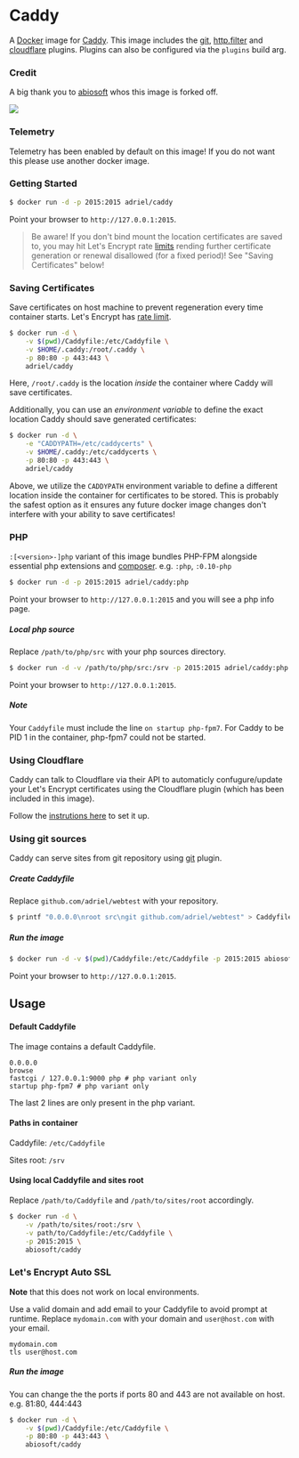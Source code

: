 # Caddy

A [Docker](http://docker.com) image for [Caddy](http://caddyserver.com). This image includes the [git](https://caddyserver.com/docs/http.git), [http.filter](https://caddyserver.com/docs/http.filter) and [cloudflare](https://caddyserver.com/docs/tls.dns.cloudflare) plugins.  Plugins can also be configured via the `plugins` build arg.

### Credit

A big thank you to [abiosoft](https://github.com/abiosoft/caddy-docker) whos this image is forked off.

[![](https://images.microbadger.com/badges/image/adriel/caddy.svg)](https://microbadger.com/images/adriel/caddy) 	 

### Telemetry
Telemetry has been enabled by default on this image! If you do not want this please use another docker image.

### Getting Started

```sh
$ docker run -d -p 2015:2015 adriel/caddy
```

Point your browser to `http://127.0.0.1:2015`.

> Be aware! If you don't bind mount the location certificates are saved to, you may hit Let's Encrypt rate [limits](https://letsencrypt.org/docs/rate-limits/) rending further certificate generation or renewal disallowed (for a fixed period)! See "Saving Certificates" below!

### Saving Certificates

Save certificates on host machine to prevent regeneration every time container starts.
Let's Encrypt has [rate limit](https://community.letsencrypt.org/t/rate-limits-for-lets-encrypt/6769).
```sh
$ docker run -d \
    -v $(pwd)/Caddyfile:/etc/Caddyfile \
    -v $HOME/.caddy:/root/.caddy \
    -p 80:80 -p 443:443 \
    adriel/caddy
```


Here, `/root/.caddy` is the location *inside* the container where Caddy will save certificates.

Additionally, you can use an *environment variable* to define the exact location Caddy should save generated certificates:

```sh
$ docker run -d \
    -e "CADDYPATH=/etc/caddycerts" \
    -v $HOME/.caddy:/etc/caddycerts \
    -p 80:80 -p 443:443 \
    adriel/caddy
```

Above, we utilize the `CADDYPATH` environment variable to define a different location inside the container for
certificates to be stored. This is probably the safest option as it ensures any future docker image changes don't interfere with your ability to save certificates!

### PHP
`:[<version>-]php` variant of this image bundles PHP-FPM alongside essential php extensions and [composer](https://getcomposer.org). e.g. `:php`, `:0.10-php`
```sh
$ docker run -d -p 2015:2015 adriel/caddy:php
```
Point your browser to `http://127.0.0.1:2015` and you will see a php info page.

##### Local php source

Replace `/path/to/php/src` with your php sources directory.
```sh
$ docker run -d -v /path/to/php/src:/srv -p 2015:2015 adriel/caddy:php
```
Point your browser to `http://127.0.0.1:2015`.

##### Note
Your `Caddyfile` must include the line `on startup php-fpm7`. For Caddy to be PID 1 in the container, php-fpm7 could not be started.

### Using Cloudflare

Caddy can talk to Cloudflare via their API to automaticly confugure/update your Let's Encrypt certificates using the Cloudflare plugin (which has been included in this image).

Follow the [instrutions here](https://caddyserver.com/docs/automatic-https#enabling-the-dns-challenge) to set it up.

### Using git sources

Caddy can serve sites from git repository using [git](https://caddyserver.com/docs/git) plugin.

##### Create Caddyfile

Replace `github.com/adriel/webtest` with your repository.

```sh
$ printf "0.0.0.0\nroot src\ngit github.com/adriel/webtest" > Caddyfile
```

##### Run the image

```sh
$ docker run -d -v $(pwd)/Caddyfile:/etc/Caddyfile -p 2015:2015 abiosoft/caddy
```
Point your browser to `http://127.0.0.1:2015`.

## Usage

#### Default Caddyfile

The image contains a default Caddyfile.

```
0.0.0.0
browse
fastcgi / 127.0.0.1:9000 php # php variant only
startup php-fpm7 # php variant only
```
The last 2 lines are only present in the php variant.

#### Paths in container

Caddyfile: `/etc/Caddyfile`

Sites root: `/srv`

#### Using local Caddyfile and sites root

Replace `/path/to/Caddyfile` and `/path/to/sites/root` accordingly.

```sh
$ docker run -d \
    -v /path/to/sites/root:/srv \
    -v path/to/Caddyfile:/etc/Caddyfile \
    -p 2015:2015 \
    abiosoft/caddy
```

### Let's Encrypt Auto SSL
**Note** that this does not work on local environments.

Use a valid domain and add email to your Caddyfile to avoid prompt at runtime.
Replace `mydomain.com` with your domain and `user@host.com` with your email.
```
mydomain.com
tls user@host.com
```

##### Run the image

You can change the the ports if ports 80 and 443 are not available on host. e.g. 81:80, 444:443

```sh
$ docker run -d \
    -v $(pwd)/Caddyfile:/etc/Caddyfile \
    -p 80:80 -p 443:443 \
    abiosoft/caddy
```
